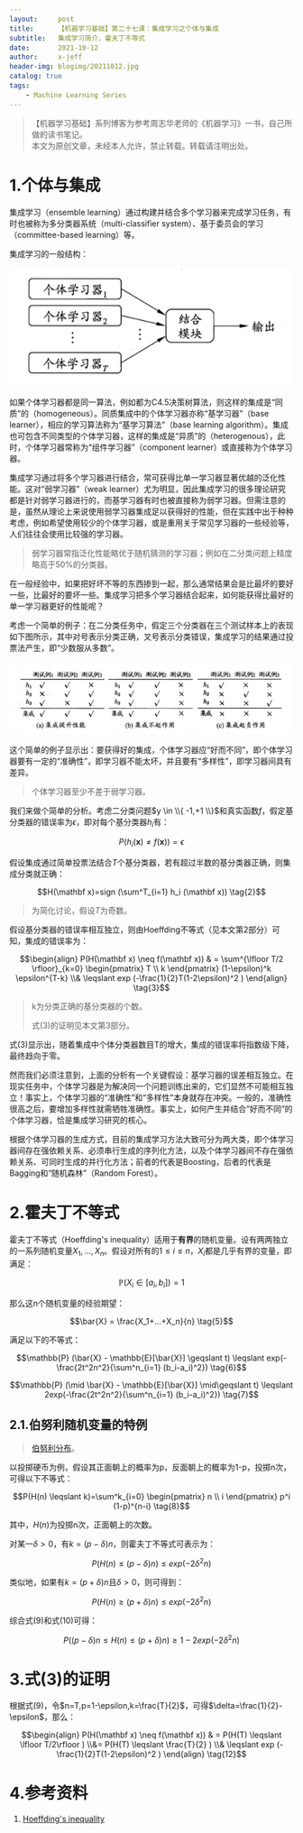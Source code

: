 ```yaml
---
layout:     post
title:      【机器学习基础】第二十七课：集成学习之个体与集成
subtitle:   集成学习简介，霍夫丁不等式
date:       2021-10-12
author:     x-jeff
header-img: blogimg/20211012.jpg
catalog: true
tags:
    - Machine Learning Series
---
```

>【机器学习基础】系列博客为参考周志华老师的《机器学习》一书，自己所做的读书笔记。  
>本文为原创文章，未经本人允许，禁止转载。转载请注明出处。

# 1.个体与集成

集成学习（ensemble learning）通过构建并结合多个学习器来完成学习任务，有时也被称为多分类器系统（multi-classifier system）、基于委员会的学习（committee-based learning）等。

集成学习的一般结构：

![](https://github.com/x-jeff/BlogImage/raw/master/MachineLearningSeries/Lesson27/27x1.png)

如果个体学习器都是同一算法，例如都为C4.5决策树算法，则这样的集成是“同质”的（homogeneous）。同质集成中的个体学习器亦称“基学习器”（base learner），相应的学习算法称为“基学习算法”（base learning algorithm）。集成也可包含不同类型的个体学习器，这样的集成是“异质”的（heterogenous），此时，个体学习器常称为“组件学习器”（component learner）或直接称为个体学习器。

集成学习通过将多个学习器进行结合，常可获得比单一学习器显著优越的泛化性能。这对“弱学习器”（weak learner）尤为明显，因此集成学习的很多理论研究都是针对弱学习器进行的，而基学习器有时也被直接称为弱学习器。但需注意的是，虽然从理论上来说使用弱学习器集成足以获得好的性能，但在实践中出于种种考虑，例如希望使用较少的个体学习器，或是重用关于常见学习器的一些经验等，人们往往会使用比较强的学习器。

>弱学习器常指泛化性能略优于随机猜测的学习器；例如在二分类问题上精度略高于50%的分类器。

在一般经验中，如果把好坏不等的东西掺到一起，那么通常结果会是比最坏的要好一些，比最好的要坏一些。集成学习把多个学习器结合起来，如何能获得比最好的单一学习器更好的性能呢？

考虑一个简单的例子：在二分类任务中，假定三个分类器在三个测试样本上的表现如下图所示，其中对号表示分类正确，叉号表示分类错误，集成学习的结果通过投票法产生，即“少数服从多数”。

![](https://github.com/x-jeff/BlogImage/raw/master/MachineLearningSeries/Lesson27/27x2.png)

这个简单的例子显示出：要获得好的集成，个体学习器应“好而不同”，即个体学习器要有一定的“准确性”，即学习器不能太坏，并且要有“多样性”，即学习器间具有差异。

>个体学习器至少不差于弱学习器。

我们来做个简单的分析。考虑二分类问题$y \in \\{ -1,+1 \\}$和真实函数$f$，假定基分类器的错误率为$\epsilon$，即对每个基分类器$h_i$有：

$$P(h_i(\mathbf x) \neq f (\mathbf x))=\epsilon \tag{1}$$

假设集成通过简单投票法结合$T$个基分类器，若有超过半数的基分类器正确，则集成分类就正确：

$$H(\mathbf x)=sign (\sum^T_{i=1} h_i (\mathbf x)) \tag{2}$$

>为简化讨论，假设$T$为奇数。

假设基分类器的错误率相互独立，则由Hoeffding不等式（见本文第2部分）可知，集成的错误率为：

$$\begin{align} P(H(\mathbf x) \neq f(\mathbf x)) & = \sum^{\lfloor T/2 \rfloor}_{k=0} \begin{pmatrix} T \\ k \end{pmatrix} (1-\epsilon)^k \epsilon^{T-k} \\& \leqslant exp (-\frac{1}{2}T(1-2\epsilon)^2 ) \end{align} \tag{3}$$

>k为分类正确的基分类器的个数。
>
>式(3)的证明见本文第3部分。

式(3)显示出，随着集成中个体分类器数目T的增大，集成的错误率将指数级下降，最终趋向于零。

然而我们必须注意到，上面的分析有一个关键假设：基学习器的误差相互独立。在现实任务中，个体学习器是为解决同一个问题训练出来的，它们显然不可能相互独立！事实上，个体学习器的“准确性”和“多样性”本身就存在冲突。一般的，准确性很高之后，要增加多样性就需牺牲准确性。事实上，如何产生并结合“好而不同”的个体学习器，恰是集成学习研究的核心。

根据个体学习器的生成方式，目前的集成学习方法大致可分为两大类，即个体学习器间存在强依赖关系、必须串行生成的序列化方法，以及个体学习器间不存在强依赖关系、可同时生成的并行化方法；前者的代表是Boosting，后者的代表是Bagging和“随机森林”（Random Forest）。

# 2.霍夫丁不等式

霍夫丁不等式（Hoeffding's inequality）适用于**有界**的随机变量。设有两两独立的一系列随机变量$X_1,...,X_n$。假设对所有的$1 \leqslant i \leqslant n$，$X_i$都是几乎有界的变量，即满足：

$$\mathbb{P} (X_i \in [a_i,b_i])=1 \tag{4}$$

那么这n个随机变量的经验期望：

$$\bar{X} = \frac{X_1+...+X_n}{n} \tag{5}$$

满足以下的不等式：

$$\mathbb{P} (\bar{X} - \mathbb{E}[\bar{X}] \geqslant t) \leqslant exp(-\frac{2t^2n^2}{\sum^n_{i=1} (b_i-a_i)^2}) \tag{6}$$

$$\mathbb{P} (\mid \bar{X} - \mathbb{E}[\bar{X}] \mid\geqslant t) \leqslant 2exp(-\frac{2t^2n^2}{\sum^n_{i=1} (b_i-a_i)^2}) \tag{7}$$

## 2.1.伯努利随机变量的特例

>[伯努利分布](http://shichaoxin.com/2019/10/23/数学基础-第八课-概率分布/#111伯努利分布)。

以投掷硬币为例，假设其正面朝上的概率为p，反面朝上的概率为1-p，投掷n次，可得以下不等式：

$$P(H(n) \leqslant k)=\sum^k_{i=0} \begin{pmatrix} n \\ i \end{pmatrix} p^i (1-p)^{n-i} \tag{8}$$

其中，$H(n)$为投掷n次，正面朝上的次数。

对某一$\delta>0$，有$k=(p-\delta)n$，则霍夫丁不等式可表示为：

$$P(H(n) \leqslant (p-\delta)n) \leqslant exp(-2\delta^2 n) \tag{9}$$

类似地，如果有$k=(p+\delta)n$且$\delta>0$，则可得到：

$$P(H(n) \geqslant (p+\delta)n) \leqslant exp(-2\delta^2 n) \tag{10}$$

综合式(9)和式(10)可得：

$$P((p-\delta)n \leqslant H(n) \leqslant (p+\delta)n) \geqslant 1- 2exp(-2\delta^2 n) \tag{11}$$

# 3.式(3)的证明

根据式(9)，令$n=T,p=1-\epsilon,k=\frac{T}{2}$，可得$\delta=\frac{1}{2}-\epsilon$，那么：

$$\begin{align} P(H(\mathbf x) \neq f(\mathbf x)) & = P(H(T) \leqslant \lfloor T/2\rfloor ) \\&=  P(H(T) \leqslant  \frac{T}{2} ) \\& \leqslant  exp (-\frac{1}{2}T(1-2\epsilon)^2 ) \end{align} \tag{12}$$

# 4.参考资料

1. [Hoeffding's inequality](https://en.wikipedia.org/wiki/Hoeffding%27s_inequality)